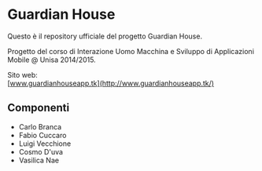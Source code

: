 # Guardian House
Questo è il repository ufficiale del progetto Guardian House.

Progetto del corso di Interazione Uomo Macchina e Sviluppo di Applicazioni Mobile @ Unisa 2014/2015.

Sito web:	
[www.guardianhouseapp.tk](http://www.guardianhouseapp.tk/)

## Componenti
* Carlo Branca
* Fabio Cuccaro
* Luigi Vecchione
* Cosmo D'uva
* Vasilica Nae
